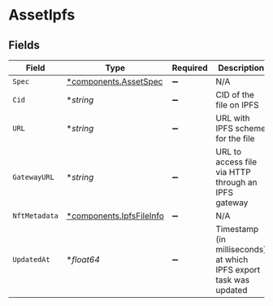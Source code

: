 # AssetIpfs


## Fields

| Field                                                               | Type                                                                | Required                                                            | Description                                                         | Example                                                             |
| ------------------------------------------------------------------- | ------------------------------------------------------------------- | ------------------------------------------------------------------- | ------------------------------------------------------------------- | ------------------------------------------------------------------- |
| `Spec`                                                              | [*components.AssetSpec](../../models/components/assetspec.md)       | :heavy_minus_sign:                                                  | N/A                                                                 |                                                                     |
| `Cid`                                                               | **string*                                                           | :heavy_minus_sign:                                                  | CID of the file on IPFS                                             | bafybeihoqtemwitqajy6d654tmghqqvxmzgblddj2egst6yilplr5num6u         |
| `URL`                                                               | **string*                                                           | :heavy_minus_sign:                                                  | URL with IPFS scheme for the file                                   | ipfs://bafybeihoqtemwitqajy6d654tmghqqvxmzgblddj2egst6yilplr5num6u  |
| `GatewayURL`                                                        | **string*                                                           | :heavy_minus_sign:                                                  | URL to access file via HTTP through an IPFS gateway                 | https://ipfs.io                                                     |
| `NftMetadata`                                                       | [*components.IpfsFileInfo](../../models/components/ipfsfileinfo.md) | :heavy_minus_sign:                                                  | N/A                                                                 |                                                                     |
| `UpdatedAt`                                                         | **float64*                                                          | :heavy_minus_sign:                                                  | Timestamp (in milliseconds) at which IPFS export task was<br/>updated<br/> | 1587667174725                                                       |